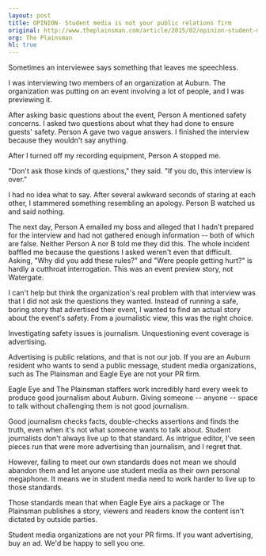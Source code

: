 ```yaml
---
layout: post
title: OPINION- Student media is not your public relations firm
original: http://www.theplainsman.com/article/2015/02/opinion-student-media-is-not-your-public-relations-firm
org: The Plainsman
hl: true
---
```


Sometimes an interviewee says something that leaves me speechless.

<!--break-->

I was interviewing two members of an organization at Auburn. The organization was putting on an event involving a lot of people, and I was previewing it.

After asking basic questions about the event, Person A mentioned safety concerns. I asked two questions about what they had done to ensure guests' safety. Person A gave two vague answers. I finished the interview because they wouldn't say anything.

After I turned off my recording equipment, Person A stopped me.

"Don't ask those kinds of questions," they said. "If you do, this interview is over."

I had no idea what to say. After several awkward seconds of staring at each other, I stammered something resembling an apology. Person B watched us and said nothing.

The next day, Person A emailed my boss and alleged that I hadn't prepared for the interview and had not gathered enough information -- both of which are false. Neither Person A nor B told me they did this. The whole incident baffled me because the questions I asked weren't even that difficult. Asking, "Why did you add these rules?" and "Were people getting hurt?" is hardly a cutthroat interrogation. This was an event preview story, not Watergate.

I can't help but think the organization's real problem with that interview was that I did not ask the questions they wanted. Instead of running a safe, boring story that advertised their event, I wanted to find an actual story about the event's safety. From a journalistic view, this was the right choice.

Investigating safety issues is journalism. Unquestioning event coverage is advertising.

Advertising is public relations, and that is not our job. If you are an Auburn resident who wants to send a public message, student media organizations, such as The Plainsman and Eagle Eye are not your PR firm.

Eagle Eye and The Plainsman staffers work incredibly hard every week to produce good journalism about Auburn. Giving someone -- anyone -- space to talk without challenging them is not good journalism.

Good journalism checks facts, double-checks assertions and finds the truth, even when it's not what someone wants to talk about. Student journalists don't always live up to that standard. As intrigue editor, I've seen pieces run that were more advertising than journalism, and I regret that.

However, failing to meet our own standards does not mean we should abandon them and let anyone use student media as their own personal megaphone. It means we in student media need to work harder to live up to those standards.

Those standards mean that when Eagle Eye airs a package or The Plainsman publishes a story, viewers and readers know the content isn't dictated by outside parties.

Student media organizations are not your PR firms. If you want advertising, buy an ad. We'd be happy to sell you one.